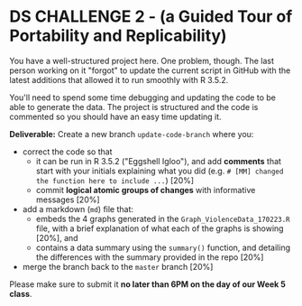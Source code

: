 # DS CHALLENGE 2 - (a Guided Tour of Portability and Replicability)

You have a well-structured project here. One problem, though. The last person working on it "forgot" to update the current script in GitHub with the latest additions that allowed it to run smoothly with R 3.5.2.

You'll need to spend some time debugging and updating the code to be able to generate the data. The project is structured and the code is commented so you should have an easy time updating it.

**Deliverable:**
Create a new branch `update-code-branch` where you:
* correct the code so that
    * it can be run in R 3.5.2 ("Eggshell Igloo"), and add **comments** that start with your initials explaining what you did (e.g. `# [MM] changed the function here to include ...`) [20%]
	* commit **logical atomic groups of changes** with informative messages [20%]
* add a markdown (`md`) file that:
    * embeds the 4 graphs generated in the `Graph_ViolenceData_170223.R` file, with a brief explanation of what each of the graphs is showing [20%], and
    * contains a data summary using the `summary()` function, and detailing the differences with the summary provided in the repo [20%]
* merge the branch back to the `master` branch [20%]

Please make sure to submit it **no later than 6PM on the day of our Week 5 class**.
